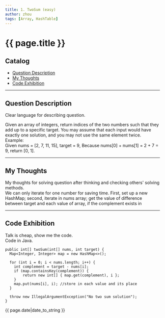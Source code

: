 ```yaml
---
title: 1. TwoSum (easy)    
author: zhou   
tags: [Array, HashTable]   
---
```


# {{ page.title }}


## Catalog  
+ [Question Description](#partI)
+ [My Thoughts](#partII)
+ [Code Exhibition](#partIII)

----------------------------------

## Question Description
Clear language for describing question.    

Given an array of integers, return indices of the two numbers such that they add up to a specific target. You may assume that each input would have exactly one solution, and you may not use the same element twice.    
Example:   
Given nums = [2, 7, 11, 15], target = 9, Because nums[0] + nums[1] = 2 + 7 = 9, return [0, 1].   



----------------------------------

## My Thoughts
My thoughts for solving question after thinking and checking others' solving methods.    
We can only iterate for one number for saving time. First, set up a new HashMap; second, iterate in nums array; get the value of difference between target and each value of array, if the complement exists in 

----------------------------------

## Code Exhibition
Talk is cheap, show me the code.    
Code in Java.     

    public int[] twoSum(int[] nums, int target) {
      Map<Integer, Integer> map = new HashMap<>();
      
      for (int i = 0; i < nums.length; i++) {
        int complement = target - nums[i];
        if (map.containsKey(complement)) {
            return new int[] { map.get(complement), i };
        }
        map.put(nums[i], i); //store in each value and its place
      }
      
      throw new IllegalArgumentException("No two sum solution");
    }




{{ page.date|date_to_string }}
